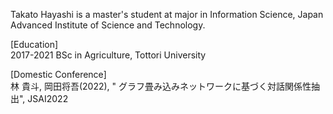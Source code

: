 
Takato Hayashi is a master's student at major in Information Science, Japan Advanced Institute of Science and Technology.

[Education]  
2017-2021 BSc in Agriculture, Tottori University

[Domestic Conference]  
林 貴斗, 岡田将吾(2022), " グラフ畳み込みネットワークに基づく対話関係性抽出", JSAI2022

